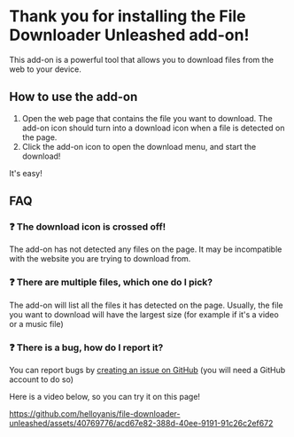 # Thank you for installing the File Downloader Unleashed add-on!

This add-on is a powerful tool that allows you to download files from the web to your device.

## How to use the add-on

1. Open the web page that contains the file you want to download. The add-on icon should turn into a download icon when a file is detected on the page.
2. Click the add-on icon to open the download menu, and start the download!

It's easy! 

## FAQ
### ❓ The download icon is crossed off!

The add-on has not detected any files on the page. It may be incompatible with the website you are trying to download from.

### ❓ There are multiple files, which one do I pick?

The add-on will list all the files it has detected on the page. Usually, the file you want to download will have the largest size (for example if it's a video or a music file)

### ❓ There is a bug, how do I report it?

You can report bugs by [creating an issue on GitHub](https://github.com/helloyanis/live-stream-downloader-unleashed/issues) (you will need a GitHub account to do so)


Here is a video below, so you can try it on this page!

https://github.com/helloyanis/file-downloader-unleashed/assets/40769776/acd67e82-388d-40ee-9191-91c26c2ef672
